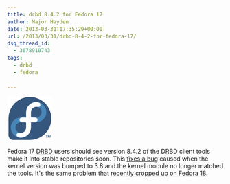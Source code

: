 ```yaml
---
title: drbd 8.4.2 for Fedora 17
author: Major Hayden
date: 2013-03-31T17:35:29+00:00
url: /2013/03/31/drbd-8-4-2-for-fedora-17/
dsq_thread_id:
  - 3678910743
tags:
  - drbd
  - fedora

---
```

![1]

Fedora 17 [DRBD][2] users should see version 8.4.2 of the DRBD client tools make it into stable repositories soon. This [fixes a bug][3] caused when the kernel version was bumped to 3.8 and the kernel module no longer matched the tools. It's the same problem that [recently cropped up on Fedora 18][4].

<br clear="all" />

 [1]: /wp-content/uploads/2012/01/fedorainfinity.png
 [2]: http://en.wikipedia.org/wiki/DRBD
 [3]: https://bugzilla.redhat.com/show_bug.cgi?id=924821
 [4]: /2013/03/15/drbd-8-4-2-for-fedora-18/
